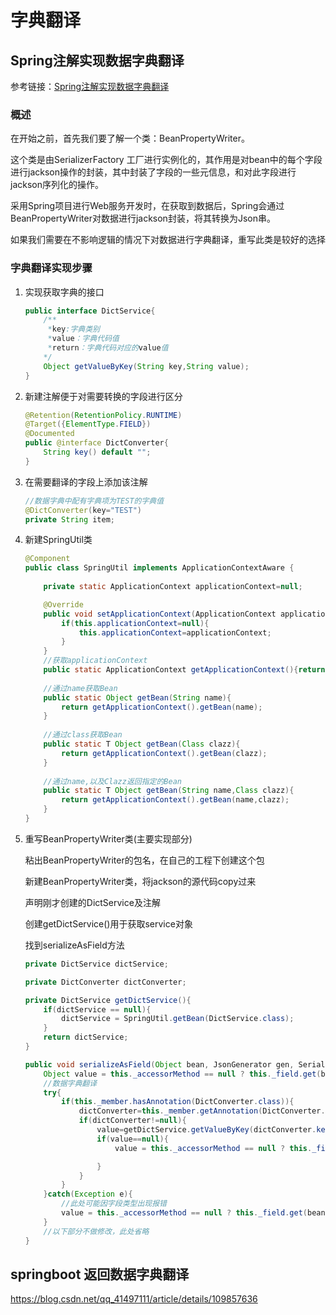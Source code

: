 # 字典翻译

## Spring注解实现数据字典翻译

参考链接：[Spring注解实现数据字典翻译](https://blog.csdn.net/weixin_33549115/article/details/115042734)

### 概述

在开始之前，首先我们要了解一个类：BeanPropertyWriter。

这个类是由SerializerFactory 工厂进行实例化的，其作用是对bean中的每个字段进行jackson操作的封装，其中封装了字段的一些元信息，和对此字段进行jackson序列化的操作。

采用Spring项目进行Web服务开发时，在获取到数据后，Spring会通过BeanPropertyWriter对数据进行jackson封装，将其转换为Json串。

如果我们需要在不影响逻辑的情况下对数据进行字典翻译，重写此类是较好的选择

### 字典翻译实现步骤

1. 实现获取字典的接口

   ```java
   public interface DictService{
       /**
        *key:字典类别
        *value：字典代码值
        *return：字典代码对应的value值
       */
       Object getValueByKey(String key,String value);
   }
   ```

2. 新建注解便于对需要转换的字段进行区分

   ```java
   @Retention(RetentionPolicy.RUNTIME)
   @Target({ElementType.FIELD})
   @Documented
   public @interface DictConverter{
       String key() default "";
   }
   ```

3. 在需要翻译的字段上添加该注解

   ```java
   //数据字典中配有字典项为TEST的字典值
   @DictConverter(key="TEST")
   private String item;
   ```

4. 新建SpringUtil类

   ```java
   @Component
   public class SpringUtil implements ApplicationContextAware {
       
       private static ApplicationContext applicationContext=null;
   
       @Override
       public void setApplicationContext(ApplicationContext applicationContext)throws BeansException{
           if(this.applicationContext=null){
               this.applicationContext=applicationContext;
           }
       }
       //获取applicationContext
       public static ApplicationContext getApplicationContext(){return applicationContext;}
       
       //通过name获取Bean
       public static Object getBean(String name){
           return getApplicationContext().getBean(name);
       }
       
       //通过class获取Bean
       public static T Object getBean(Class clazz){
           return getApplicationContext().getBean(clazz);
       }
       
       //通过name,以及Clazz返回指定的Bean
       public static T Object getBean(String name,Class clazz){
           return getApplicationContext().getBean(name,clazz);
       }
   }
   ```

5. 重写BeanPropertyWriter类(主要实现部分)

   粘出BeanPropertyWriter的包名，在自己的工程下创建这个包

   新建BeanPropertyWriter类，将jackson的源代码copy过来

   声明刚才创建的DictService及注解

   创建getDictService()用于获取service对象

   找到serializeAsField方法

   ```java
   private DictService dictService;
   
   private DictConverter dictConverter;
   
   private DictService getDictService(){
       if(dictService == null){
           dictService = SpringUtil.getBean(DictService.class);
       }
       return dictService;
   }
   
   public void serializeAsField(Object bean, JsonGenerator gen, SerializerProvider prov) throws Exception {
       Object value = this._accessorMethod == null ? this._field.get(bean) : this._accessorMethod.invoke(bean);
       //数据字典翻译
       try{
           if(this._member.hasAnnotation(DictConverter.class)){
               dictConverter=this._member.getAnnotation(DictConverter.class);
               if(dictConverter!=null){
                   value=getDictService.getValueByKey(dictConverter.key(),value.toString());
                   if(value==null){
                       value = this._accessorMethod == null ? this._field.get(bean) : this._accessorMethod.invoke(bean);
   
                   }
               }
           }
       }catch(Exception e){
           //此处可能因字段类型出现报错
           value = this._accessorMethod == null ? this._field.get(bean) : this._accessorMethod.invoke(bean);
       }
       //以下部分不做修改，此处省略
   }
   ```




##   springboot 返回数据字典翻译

https://blog.csdn.net/qq_41497111/article/details/109857636